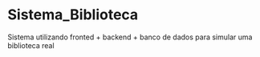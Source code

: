 # Sistema_Biblioteca
Sistema utilizando fronted + backend + banco de dados para simular uma biblioteca real
